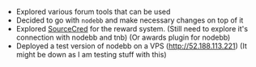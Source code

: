 - Explored various forum tools that can be used
- Decided to go with `nodebb` and make necessary changes on top of it
- Explored [SourceCred](https://sourcecred.io/) for the reward system. (Still need to explore it's connection with nodebb and tnb) (Or awards plugin for nodebb)
- Deployed a test version of nodebb on a VPS (http://52.188.113.221) (It might be down as I am testing stuff with this)